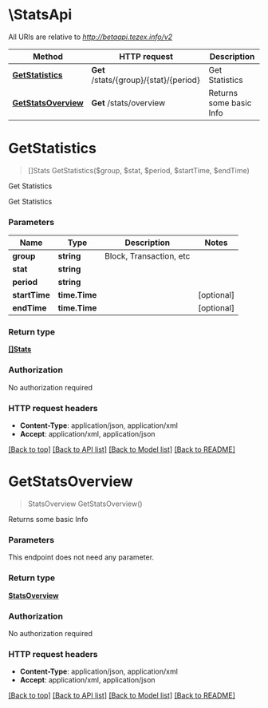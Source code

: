 # \StatsApi

All URIs are relative to *http://betaapi.tezex.info/v2*

Method | HTTP request | Description
------------- | ------------- | -------------
[**GetStatistics**](StatsApi.md#GetStatistics) | **Get** /stats/{group}/{stat}/{period} | Get Statistics
[**GetStatsOverview**](StatsApi.md#GetStatsOverview) | **Get** /stats/overview | Returns some basic Info


# **GetStatistics**
> []Stats GetStatistics($group, $stat, $period, $startTime, $endTime)

Get Statistics

Get Statistics


### Parameters

Name | Type | Description  | Notes
------------- | ------------- | ------------- | -------------
 **group** | **string**| Block, Transaction, etc | 
 **stat** | **string**|  | 
 **period** | **string**|  | 
 **startTime** | **time.Time**|  | [optional] 
 **endTime** | **time.Time**|  | [optional] 

### Return type

[**[]Stats**](Stats.md)

### Authorization

No authorization required

### HTTP request headers

 - **Content-Type**: application/json, application/xml
 - **Accept**: application/xml, application/json

[[Back to top]](#) [[Back to API list]](../README.md#documentation-for-api-endpoints) [[Back to Model list]](../README.md#documentation-for-models) [[Back to README]](../README.md)

# **GetStatsOverview**
> StatsOverview GetStatsOverview()

Returns some basic Info


### Parameters
This endpoint does not need any parameter.

### Return type

[**StatsOverview**](StatsOverview.md)

### Authorization

No authorization required

### HTTP request headers

 - **Content-Type**: application/json, application/xml
 - **Accept**: application/xml, application/json

[[Back to top]](#) [[Back to API list]](../README.md#documentation-for-api-endpoints) [[Back to Model list]](../README.md#documentation-for-models) [[Back to README]](../README.md)

